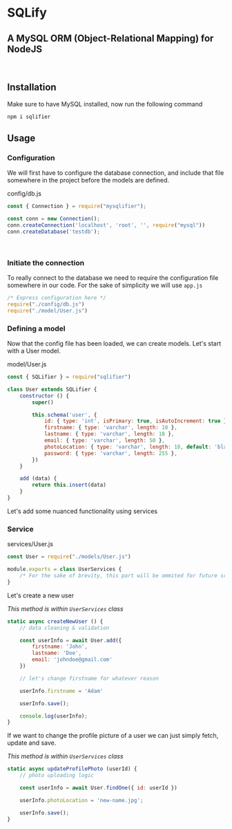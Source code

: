 # SQLify
## A MySQL ORM (Object-Relational Mapping) for NodeJS

<br>

## Installation
Make sure to have MySQL installed, now run the following command
```powershell
npm i sqlifier
```

## Usage
### Configuration

We will first have to configure the database connection, and include that file somewhere in the project before the models are defined.


config/db.js
```javascript
const { Connection } = require("mysqlifier");

const conn = new Connection();
conn.createConnection('localhost', 'root', '', require("mysql"))
conn.createDatabase('testdb');
```
<br>

### Initiate the connection
To really connect to the database we need to require the configuration file somewhere in our code. For the sake of simplicity we will use `app.js`

```javascript
/* Express configuration here */
require("./config/db.js")
require("./model/User.js")
```

### Defining a model
Now that the config file has been loaded, we can create models. Let's start with a User model.

model/User.js

```javascript
const { SQLifier } = require("sqlifier")

class User extends SQLifier {
    constructor () {
        super()

        this.schema('user', {
            id: { type: 'int', isPrimary: true, isAutoIncrement: true },
            firstname: { type: 'varchar', length: 18 },
            lastname: { type: 'varchar', length: 18 },
            email: { type: 'varchar', length: 50 },
            photoLocation: { type: 'varchar', length: 18, default: 'blank.png' },
            password: { type: 'varchar', length: 255 },
        })
    }

    add (data) {
        return this.insert(data)
    }
}
```
Let's add some nuanced functionality using services

### Service
services/User.js
```javascript
const User = require("./models/User.js")

module.exports = class UserServices {
    /* For the sake of brevity, this part will be ommited for future srvices */
}
```

Let's create a new user

*This method is within `UserServices` class*
```javascript
static async createNewUser () {
    // data cleaning & validation

    const userInfo = await User.add({
        firstname: 'John',
        lastname: 'Doe',
        email: 'johndoe@gmail.com'
    })

    // let's change firstname for whatever reason

    userInfo.firstname = 'Adam'

    userInfo.save();

    console.log(userInfo);
}
```

If we want to change the profile picture of a user we can just simply fetch, update and save.

*This method is within `UserServices` class*
```javascript
static async updateProfilePhoto (userId) {
    // photo uploading logic

    const userInfo = await User.findOne({ id: userId })

    userInfo.photoLocation = 'new-name.jpg';

    userInfo.save();
}
```